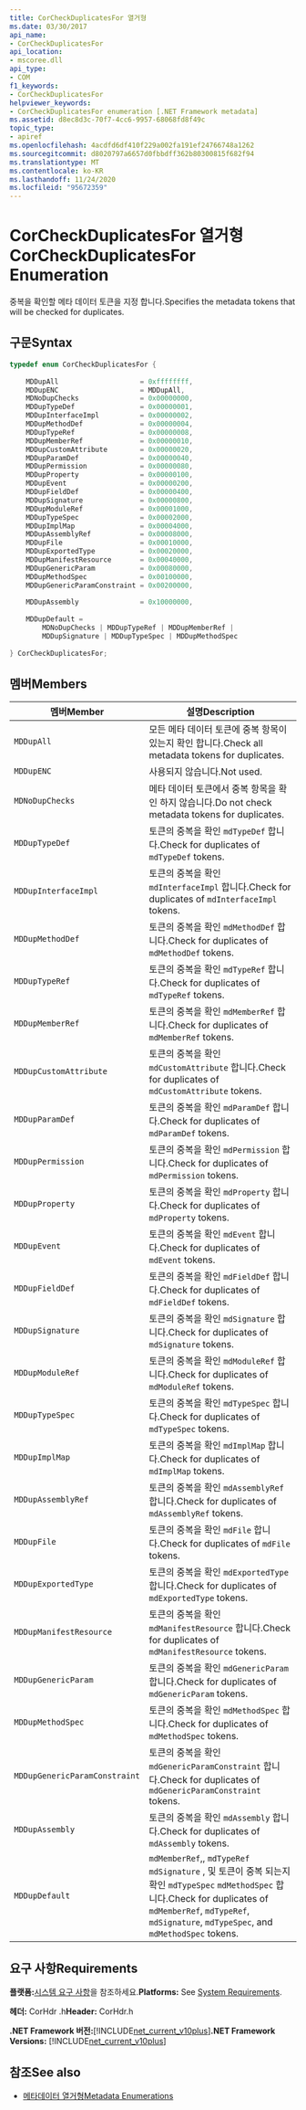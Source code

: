 ```yaml
---
title: CorCheckDuplicatesFor 열거형
ms.date: 03/30/2017
api_name:
- CorCheckDuplicatesFor
api_location:
- mscoree.dll
api_type:
- COM
f1_keywords:
- CorCheckDuplicatesFor
helpviewer_keywords:
- CorCheckDuplicatesFor enumeration [.NET Framework metadata]
ms.assetid: d8ec8d3c-70f7-4cc6-9957-68068fd8f49c
topic_type:
- apiref
ms.openlocfilehash: 4acdfd6df410f229a002fa191ef24766748a1262
ms.sourcegitcommit: d8020797a6657d0fbbdff362b80300815f682f94
ms.translationtype: MT
ms.contentlocale: ko-KR
ms.lasthandoff: 11/24/2020
ms.locfileid: "95672359"
---
```

# <a name="corcheckduplicatesfor-enumeration"></a><span data-ttu-id="d4e88-102">CorCheckDuplicatesFor 열거형</span><span class="sxs-lookup"><span data-stu-id="d4e88-102">CorCheckDuplicatesFor Enumeration</span></span>

<span data-ttu-id="d4e88-103">중복을 확인할 메타 데이터 토큰을 지정 합니다.</span><span class="sxs-lookup"><span data-stu-id="d4e88-103">Specifies the metadata tokens that will be checked for duplicates.</span></span>  
  
## <a name="syntax"></a><span data-ttu-id="d4e88-104">구문</span><span class="sxs-lookup"><span data-stu-id="d4e88-104">Syntax</span></span>  
  
```cpp  
typedef enum CorCheckDuplicatesFor {  
  
    MDDupAll                    = 0xffffffff,  
    MDDupENC                    = MDDupAll,  
    MDNoDupChecks               = 0x00000000,  
    MDDupTypeDef                = 0x00000001,  
    MDDupInterfaceImpl          = 0x00000002,  
    MDDupMethodDef              = 0x00000004,  
    MDDupTypeRef                = 0x00000008,  
    MDDupMemberRef              = 0x00000010,  
    MDDupCustomAttribute        = 0x00000020,  
    MDDupParamDef               = 0x00000040,  
    MDDupPermission             = 0x00000080,  
    MDDupProperty               = 0x00000100,  
    MDDupEvent                  = 0x00000200,  
    MDDupFieldDef               = 0x00000400,  
    MDDupSignature              = 0x00000800,  
    MDDupModuleRef              = 0x00001000,  
    MDDupTypeSpec               = 0x00002000,  
    MDDupImplMap                = 0x00004000,  
    MDDupAssemblyRef            = 0x00008000,  
    MDDupFile                   = 0x00010000,  
    MDDupExportedType           = 0x00020000,  
    MDDupManifestResource       = 0x00040000,  
    MDDupGenericParam           = 0x00080000,  
    MDDupMethodSpec             = 0x00100000,  
    MDDupGenericParamConstraint = 0x00200000,  
  
    MDDupAssembly               = 0x10000000,  
  
    MDDupDefault =
        MDNoDupChecks | MDDupTypeRef | MDDupMemberRef |
        MDDupSignature | MDDupTypeSpec | MDDupMethodSpec  
  
} CorCheckDuplicatesFor;  
```  
  
## <a name="members"></a><span data-ttu-id="d4e88-105">멤버</span><span class="sxs-lookup"><span data-stu-id="d4e88-105">Members</span></span>  
  
|<span data-ttu-id="d4e88-106">멤버</span><span class="sxs-lookup"><span data-stu-id="d4e88-106">Member</span></span>|<span data-ttu-id="d4e88-107">설명</span><span class="sxs-lookup"><span data-stu-id="d4e88-107">Description</span></span>|  
|------------|-----------------|  
|`MDDupAll`|<span data-ttu-id="d4e88-108">모든 메타 데이터 토큰에 중복 항목이 있는지 확인 합니다.</span><span class="sxs-lookup"><span data-stu-id="d4e88-108">Check all metadata tokens for duplicates.</span></span>|  
|`MDDupENC`|<span data-ttu-id="d4e88-109">사용되지 않습니다.</span><span class="sxs-lookup"><span data-stu-id="d4e88-109">Not used.</span></span>|  
|`MDNoDupChecks`|<span data-ttu-id="d4e88-110">메타 데이터 토큰에서 중복 항목을 확인 하지 않습니다.</span><span class="sxs-lookup"><span data-stu-id="d4e88-110">Do not check metadata tokens for duplicates.</span></span>|  
|`MDDupTypeDef`|<span data-ttu-id="d4e88-111">토큰의 중복을 확인 `mdTypeDef` 합니다.</span><span class="sxs-lookup"><span data-stu-id="d4e88-111">Check for duplicates of `mdTypeDef` tokens.</span></span>|  
|`MDDupInterfaceImpl`|<span data-ttu-id="d4e88-112">토큰의 중복을 확인 `mdInterfaceImpl` 합니다.</span><span class="sxs-lookup"><span data-stu-id="d4e88-112">Check for duplicates of `mdInterfaceImpl` tokens.</span></span>|  
|`MDDupMethodDef`|<span data-ttu-id="d4e88-113">토큰의 중복을 확인 `mdMethodDef` 합니다.</span><span class="sxs-lookup"><span data-stu-id="d4e88-113">Check for duplicates of `mdMethodDef` tokens.</span></span>|  
|`MDDupTypeRef`|<span data-ttu-id="d4e88-114">토큰의 중복을 확인 `mdTypeRef` 합니다.</span><span class="sxs-lookup"><span data-stu-id="d4e88-114">Check for duplicates of `mdTypeRef` tokens.</span></span>|  
|`MDDupMemberRef`|<span data-ttu-id="d4e88-115">토큰의 중복을 확인 `mdMemberRef` 합니다.</span><span class="sxs-lookup"><span data-stu-id="d4e88-115">Check for duplicates of `mdMemberRef` tokens.</span></span>|  
|`MDDupCustomAttribute`|<span data-ttu-id="d4e88-116">토큰의 중복을 확인 `mdCustomAttribute` 합니다.</span><span class="sxs-lookup"><span data-stu-id="d4e88-116">Check for duplicates of `mdCustomAttribute` tokens.</span></span>|  
|`MDDupParamDef`|<span data-ttu-id="d4e88-117">토큰의 중복을 확인 `mdParamDef` 합니다.</span><span class="sxs-lookup"><span data-stu-id="d4e88-117">Check for duplicates of `mdParamDef` tokens.</span></span>|  
|`MDDupPermission`|<span data-ttu-id="d4e88-118">토큰의 중복을 확인 `mdPermission` 합니다.</span><span class="sxs-lookup"><span data-stu-id="d4e88-118">Check for duplicates of `mdPermission` tokens.</span></span>|  
|`MDDupProperty`|<span data-ttu-id="d4e88-119">토큰의 중복을 확인 `mdProperty` 합니다.</span><span class="sxs-lookup"><span data-stu-id="d4e88-119">Check for duplicates of `mdProperty` tokens.</span></span>|  
|`MDDupEvent`|<span data-ttu-id="d4e88-120">토큰의 중복을 확인 `mdEvent` 합니다.</span><span class="sxs-lookup"><span data-stu-id="d4e88-120">Check for duplicates of `mdEvent` tokens.</span></span>|  
|`MDDupFieldDef`|<span data-ttu-id="d4e88-121">토큰의 중복을 확인 `mdFieldDef` 합니다.</span><span class="sxs-lookup"><span data-stu-id="d4e88-121">Check for duplicates of `mdFieldDef` tokens.</span></span>|  
|`MDDupSignature`|<span data-ttu-id="d4e88-122">토큰의 중복을 확인 `mdSignature` 합니다.</span><span class="sxs-lookup"><span data-stu-id="d4e88-122">Check for duplicates of `mdSignature` tokens.</span></span>|  
|`MDDupModuleRef`|<span data-ttu-id="d4e88-123">토큰의 중복을 확인 `mdModuleRef` 합니다.</span><span class="sxs-lookup"><span data-stu-id="d4e88-123">Check for duplicates of `mdModuleRef` tokens.</span></span>|  
|`MDDupTypeSpec`|<span data-ttu-id="d4e88-124">토큰의 중복을 확인 `mdTypeSpec` 합니다.</span><span class="sxs-lookup"><span data-stu-id="d4e88-124">Check for duplicates of `mdTypeSpec` tokens.</span></span>|  
|`MDDupImplMap`|<span data-ttu-id="d4e88-125">토큰의 중복을 확인 `mdImplMap` 합니다.</span><span class="sxs-lookup"><span data-stu-id="d4e88-125">Check for duplicates of `mdImplMap` tokens.</span></span>|  
|`MDDupAssemblyRef`|<span data-ttu-id="d4e88-126">토큰의 중복을 확인 `mdAssemblyRef` 합니다.</span><span class="sxs-lookup"><span data-stu-id="d4e88-126">Check for duplicates of `mdAssemblyRef` tokens.</span></span>|  
|`MDDupFile`|<span data-ttu-id="d4e88-127">토큰의 중복을 확인 `mdFile` 합니다.</span><span class="sxs-lookup"><span data-stu-id="d4e88-127">Check for duplicates of `mdFile` tokens.</span></span>|  
|`MDDupExportedType`|<span data-ttu-id="d4e88-128">토큰의 중복을 확인 `mdExportedType` 합니다.</span><span class="sxs-lookup"><span data-stu-id="d4e88-128">Check for duplicates of `mdExportedType` tokens.</span></span>|  
|`MDDupManifestResource`|<span data-ttu-id="d4e88-129">토큰의 중복을 확인 `mdManifestResource` 합니다.</span><span class="sxs-lookup"><span data-stu-id="d4e88-129">Check for duplicates of `mdManifestResource` tokens.</span></span>|  
|`MDDupGenericParam`|<span data-ttu-id="d4e88-130">토큰의 중복을 확인 `mdGenericParam` 합니다.</span><span class="sxs-lookup"><span data-stu-id="d4e88-130">Check for duplicates of `mdGenericParam` tokens.</span></span>|  
|`MDDupMethodSpec`|<span data-ttu-id="d4e88-131">토큰의 중복을 확인 `mdMethodSpec` 합니다.</span><span class="sxs-lookup"><span data-stu-id="d4e88-131">Check for duplicates of `mdMethodSpec` tokens.</span></span>|  
|`MDDupGenericParamConstraint`|<span data-ttu-id="d4e88-132">토큰의 중복을 확인 `mdGenericParamConstraint` 합니다.</span><span class="sxs-lookup"><span data-stu-id="d4e88-132">Check for duplicates of `mdGenericParamConstraint` tokens.</span></span>|  
|`MDDupAssembly`|<span data-ttu-id="d4e88-133">토큰의 중복을 확인 `mdAssembly` 합니다.</span><span class="sxs-lookup"><span data-stu-id="d4e88-133">Check for duplicates of `mdAssembly` tokens.</span></span>|  
|`MDDupDefault`|<span data-ttu-id="d4e88-134">`mdMemberRef`,, `mdTypeRef` `mdSignature` , 및 토큰이 중복 되는지 확인 `mdTypeSpec` `mdMethodSpec` 합니다.</span><span class="sxs-lookup"><span data-stu-id="d4e88-134">Check for duplicates of `mdMemberRef`, `mdTypeRef`, `mdSignature`, `mdTypeSpec`, and `mdMethodSpec` tokens.</span></span>|  
  
## <a name="requirements"></a><span data-ttu-id="d4e88-135">요구 사항</span><span class="sxs-lookup"><span data-stu-id="d4e88-135">Requirements</span></span>  

 <span data-ttu-id="d4e88-136">**플랫폼:**[시스템 요구 사항](../../get-started/system-requirements.md)을 참조하세요.</span><span class="sxs-lookup"><span data-stu-id="d4e88-136">**Platforms:** See [System Requirements](../../get-started/system-requirements.md).</span></span>  
  
 <span data-ttu-id="d4e88-137">**헤더:** CorHdr .h</span><span class="sxs-lookup"><span data-stu-id="d4e88-137">**Header:** CorHdr.h</span></span>  
  
 <span data-ttu-id="d4e88-138">**.NET Framework 버전:**[!INCLUDE[net_current_v10plus](../../../../includes/net-current-v10plus-md.md)]</span><span class="sxs-lookup"><span data-stu-id="d4e88-138">**.NET Framework Versions:** [!INCLUDE[net_current_v10plus](../../../../includes/net-current-v10plus-md.md)]</span></span>  
  
## <a name="see-also"></a><span data-ttu-id="d4e88-139">참조</span><span class="sxs-lookup"><span data-stu-id="d4e88-139">See also</span></span>

- [<span data-ttu-id="d4e88-140">메타데이터 열거형</span><span class="sxs-lookup"><span data-stu-id="d4e88-140">Metadata Enumerations</span></span>](metadata-enumerations.md)
